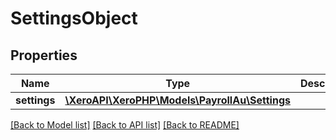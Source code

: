 # SettingsObject

## Properties
Name | Type | Description | Notes
------------ | ------------- | ------------- | -------------
**settings** | [**\XeroAPI\XeroPHP\Models\PayrollAu\Settings**](Settings.md) |  | [optional] 

[[Back to Model list]](../README.md#documentation-for-models) [[Back to API list]](../README.md#documentation-for-api-endpoints) [[Back to README]](../README.md)


